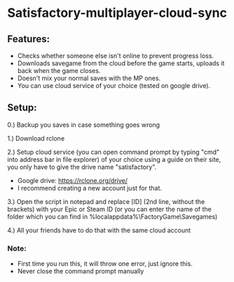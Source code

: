 # Satisfactory-multiplayer-cloud-sync
## Features:
- Checks whether someone else isn't online to prevent progress loss.
- Downloads savegame from the cloud before the game starts, uploads it back when the game closes.
- Doesn't mix your normal saves with the MP ones.
- You can use cloud service of your choice (tested on google drive).

## Setup:
0.) Backup you saves in case something goes wrong

1.) Download rclone

2.) Setup cloud service (you can open command prompt by typing "cmd" into address bar in file explorer) of your choice using a guide on their site, you only have to give the drive name "satisfactory".
- Google drive: https://rclone.org/drive/ 
- I recommend creating a new account just for that.
    
3.) Open the script in notepad and replace [ID] (2nd line, without the brackets) with your Epic or Steam ID (or you can enter the name of the folder which you can find in %localappdata%\FactoryGame\Savegames)

4.) All your friends have to do that with the same cloud account

### Note: 
- First time you run this, it will throw one error, just ignore this.
- Never close the command prompt manually


